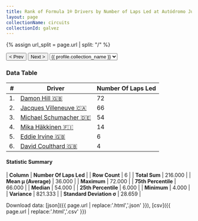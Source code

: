 ```yaml
---
title: Rank of Formula 1® Drivers by Number of Laps Led at Autódromo Juan y Oscar Gálvez
layout: page
collectionName: circuits
collectionId: galvez
---
```


{% assign url_split = page.url | split: "/" %}
<div id="collection-navigation">
<button onclick="selector.options[selector.selectedIndex-1].value && (window.location = selector.options[selector.selectedIndex-1].value);">&lt; Prev</button>
<button onclick="selector.options[selector.selectedIndex+1].value && (window.location = selector.options[selector.selectedIndex+1].value);">Next &gt;</button>
<select id="selector" onchange="this.options[this.selectedIndex].value && (window.location = this.options[this.selectedIndex].value);">
  {% for collectionId in site.data[page.collectionName].refs %}
    {% if collectionId == page.collectionId %}
      {% assign selected = "selected" %}
    {% else %}
      {% assign selected = "" %}
    {% endif %}
    {% assign profile = site.data[page.collectionName][collectionId].profile %}
    <option value="/f1/{{ page.collectionName }}/{{ collectionId }}/{{ url_split[4] }}" {{ selected }}>{{ profile.collection_name }}</option>
  {% endfor %}
</select>
</div>

<canvas id="chart" width="400" height="180"></canvas>
<script>
var data = {
    "datasets": [
        {
            "backgroundColor": [
                "#9C8E8D",
                "#9C8E8D",
                "#9C8E8D",
                "#9C8E8D",
                "#9C8E8D",
                "#9C8E8D"
            ],
            "borderColor": [
                "#1D181E",
                "#1D181E",
                "#1D181E",
                "#1D181E",
                "#1D181E",
                "#1D181E"
            ],
            "borderWidth": 1,
            "data": [
                72.0,
                66.0,
                54.0,
                14.0,
                6.0,
                4.0
            ],
            "label": "Number Of Laps Led"
        }
    ],
    "labels": [
        "Damon Hill",
        "Jacques Villeneuve",
        "Michael Schumacher",
        "Mika Häkkinen",
        "Eddie Irvine",
        "David Coulthard"
    ]
};
var options = {
  legend: {
    display: false
  },
  scales: {
    xAxes: [{
      ticks: {
        beginAtZero: true,
        maxRotation: 180,
        display: window.innerWidth > 800
      }
    }],
    yAxes: [{
      ticks: {
        beginAtZero: true
      }
    }]
  },
  onResize: function(chart, size) {
    chart.options.scales.xAxes[0].ticks.display = size.width > 800;
  }
};
var chart = new Chart("chart", {
    data: data,
    type: 'bar',
    options: options
});
</script>



### Data Table

| # | Driver | Number Of Laps Led |
|--|--|--|
| 1. | [Damon Hill 🇬🇧](/f1/drivers/damon_hill) | 72 |
| 2. | [Jacques Villeneuve 🇨🇦](/f1/drivers/villeneuve) | 66 |
| 3. | [Michael Schumacher 🇩🇪](/f1/drivers/michael_schumacher) | 54 |
| 4. | [Mika Häkkinen 🇫🇮](/f1/drivers/hakkinen) | 14 |
| 5. | [Eddie Irvine 🇬🇧](/f1/drivers/irvine) | 6 |
| 6. | [David Coulthard 🇬🇧](/f1/drivers/coulthard) | 4 |

#### Statistic Summary

| **Column** | **Number Of Laps Led** |
| **Row Count** | 6 |
| **Total Sum** | 216.000 |
| **Mean μ (Average)** | 36.000 |
| **Maximum** | 72.000 |
| **75th Percentile** | 66.000 |
| **Median** | 54.000 |
| **25th Percentile** | 6.000 |
| **Minimum** | 4.000 |
| **Variance** | 821.333 |
| **Standard Deviation σ** | 28.659 |

Download data: [json]({{ page.url | replace:'.html','.json' }}), [csv]({{ page.url | replace:'.html','.csv' }})
